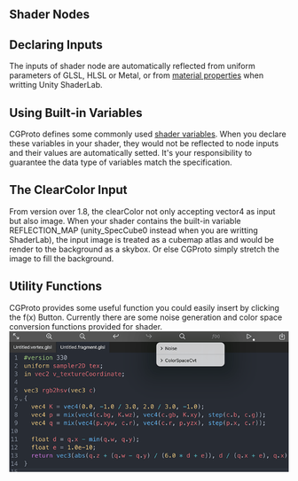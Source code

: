 ## Shader Nodes

## Declaring Inputs
The inputs of shader node are automatically reflected from uniform parameters of GLSL, HLSL or Metal, or from [material properties](https://docs.unity3d.com/Manual/SL-Properties.html) when writting Unity ShaderLab.

## Using Built-in Variables
CGProto defines some commonly used [shader variables](built-in-shader-variables.md). When you declare these variables in your shader, they would not be reflected to node inputs and their values are automatically setted. It's your responsibility to guarantee the data type of variables match the specification.

## The ClearColor Input
From version over 1.8, the clearColor not only accepting vector4 as input but also image. When your shader contains the built-in variable REFLECTION_MAP (unity_SpecCube0 instead when you are writting ShaderLab), the input image is treated as a cubemap atlas and would be render to the background as a skybox. Or else CGProto simply stretch the image to fill the background.


## Utility Functions
CGProto provides some useful function you could easily insert by clicking the f(x) Button. Currently there are some noise generation and color space conversion functions provided for shader.
![](_assets/8.png)